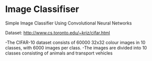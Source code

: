 # Image Classifiser

Simple Image Classifier Using Convolutional Neural Networks

Dataset: http://www.cs.toronto.edu/~kriz/cifar.html

-The CIFAR-10 dataset consists of 60000 32x32 colour images in 10 classes, with 6000 images per class.
-The images are divided into 10 classes consisting of animals and transport vehicles

	